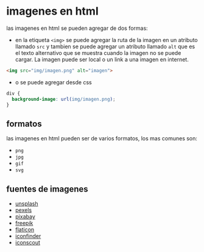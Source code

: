 # imagenes en html

las imagenes en html se pueden agregar de dos formas:

- en la etiqueta `<img>` se puede agregar la ruta de la imagen en un atributo llamado `src` y tambien se puede agregar un atributo llamado `alt` que es el texto alternativo que se muestra cuando la imagen no se puede cargar.
La imagen puede ser local o un link a una imagen en internet.

```html
<img src="img/imagen.png" alt="imagen">
```

- o se puede agregar desde css

```css
div {
  background-image: url(img/imagen.png);
}
```

## formatos

las imagenes en html pueden ser de varios formatos, los mas comunes son:

- `png`
- `jpg`
- `gif`
- `svg`

## fuentes de imagenes

- [unsplash](https://unsplash.com/)
- [pexels](https://www.pexels.com/)
- [pixabay](https://pixabay.com/)
- [freepik](https://www.freepik.es/)
- [flaticon](https://www.flaticon.es/)
- [iconfinder](https://www.iconfinder.com/)
- [iconscout](https://iconscout.com/)